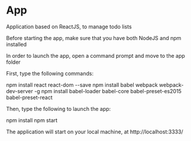 # App
Application based on ReactJS, to manage todo lists

Before starting the app, make sure that you have both NodeJS and npm installed

In order to launch the app, open a command prompt and move to the app folder
	
First, type the following commands:

npm install react react-dom --save
npm install babel webpack webpack-dev-server -g
npm install babel-loader babel-core babel-preset-es2015 babel-preset-react

Then, type the following to launch the app:

npm install
npm start

The application will start on your local machine, at http://localhost:3333/